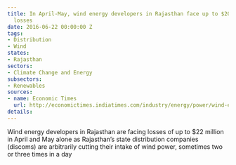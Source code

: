 ```yaml
---
title: In April-May, wind energy developers in Rajasthan face up to $20 million in
  losses
date: 2016-06-22 00:00:00 Z
tags:
- Distribution
- Wind
states:
- Rajasthan
sectors:
- Climate Change and Energy
subsectors:
- Renewables
sources:
- name: Economic Times
  url: http://economictimes.indiatimes.com/industry/energy/power/wind-energy-developers-in-rajasthan-face-losses-as-discoms-curtail-intake/articleshow/52787510.cms
details: 
---
```


Wind energy developers in Rajasthan are facing losses of up to $22 million in April and May alone as Rajasthan’s state distribution companies (discoms) are arbitrarily cutting their intake of wind power, sometimes two or three times in a day
